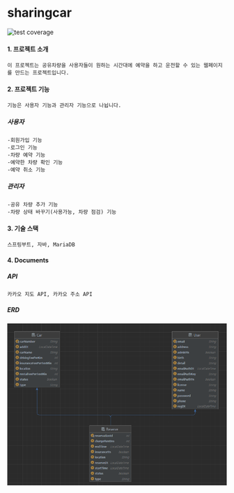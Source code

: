 # sharingcar

![test coverage](.github/badges/jacoco.svg)

#### 1. 프로젝트 소개
    이 프로젝트는 공유차량을 사용자들이 원하는 시간대에 예약을 하고 운전할 수 있는 웹페이지를 만드는 프로젝트입니다.

#### 2. 프로젝트 기능
    기능은 사용자 기능과 관리자 기능으로 나뉩니다.
##### 사용자
    -회원가입 기능
    -로그인 기능
    -차량 예약 기능
    -예약한 차량 확인 기능
    -예약 취소 기능
##### 관리자
    -공유 차량 추가 기능
    -차량 상태 바꾸기(사용가능, 차량 점검) 기능

#### 3. 기술 스택
    스프링부트, 자바, MariaDB

#### 4. Documents
##### API
    카카오 지도 API, 카카오 주소 API
##### ERD
![DB](sharingcarDB.png)


